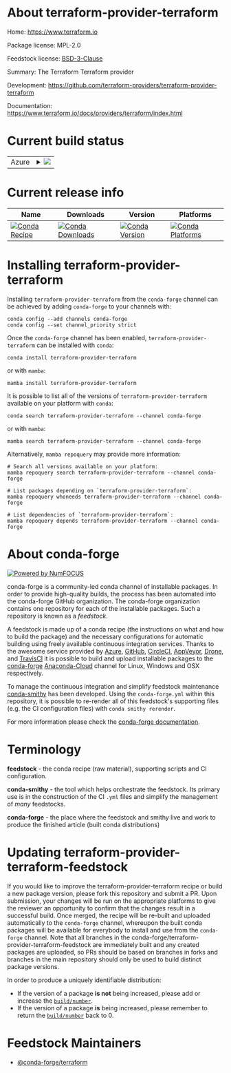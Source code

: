 About terraform-provider-terraform
==================================

Home: https://www.terraform.io

Package license: MPL-2.0

Feedstock license: [BSD-3-Clause](https://github.com/conda-forge/terraform-provider-terraform-feedstock/blob/main/LICENSE.txt)

Summary: The Terraform Terraform provider

Development: https://github.com/terraform-providers/terraform-provider-terraform

Documentation: https://www.terraform.io/docs/providers/terraform/index.html

Current build status
====================


<table>
    
  <tr>
    <td>Azure</td>
    <td>
      <details>
        <summary>
          <a href="https://dev.azure.com/conda-forge/feedstock-builds/_build/latest?definitionId=2057&branchName=main">
            <img src="https://dev.azure.com/conda-forge/feedstock-builds/_apis/build/status/terraform-provider-terraform-feedstock?branchName=main">
          </a>
        </summary>
        <table>
          <thead><tr><th>Variant</th><th>Status</th></tr></thead>
          <tbody><tr>
              <td>linux_64</td>
              <td>
                <a href="https://dev.azure.com/conda-forge/feedstock-builds/_build/latest?definitionId=2057&branchName=main">
                  <img src="https://dev.azure.com/conda-forge/feedstock-builds/_apis/build/status/terraform-provider-terraform-feedstock?branchName=main&jobName=linux&configuration=linux_64_" alt="variant">
                </a>
              </td>
            </tr><tr>
              <td>osx_64</td>
              <td>
                <a href="https://dev.azure.com/conda-forge/feedstock-builds/_build/latest?definitionId=2057&branchName=main">
                  <img src="https://dev.azure.com/conda-forge/feedstock-builds/_apis/build/status/terraform-provider-terraform-feedstock?branchName=main&jobName=osx&configuration=osx_64_" alt="variant">
                </a>
              </td>
            </tr><tr>
              <td>win_64</td>
              <td>
                <a href="https://dev.azure.com/conda-forge/feedstock-builds/_build/latest?definitionId=2057&branchName=main">
                  <img src="https://dev.azure.com/conda-forge/feedstock-builds/_apis/build/status/terraform-provider-terraform-feedstock?branchName=main&jobName=win&configuration=win_64_" alt="variant">
                </a>
              </td>
            </tr>
          </tbody>
        </table>
      </details>
    </td>
  </tr>
</table>

Current release info
====================

| Name | Downloads | Version | Platforms |
| --- | --- | --- | --- |
| [![Conda Recipe](https://img.shields.io/badge/recipe-terraform--provider--terraform-green.svg)](https://anaconda.org/conda-forge/terraform-provider-terraform) | [![Conda Downloads](https://img.shields.io/conda/dn/conda-forge/terraform-provider-terraform.svg)](https://anaconda.org/conda-forge/terraform-provider-terraform) | [![Conda Version](https://img.shields.io/conda/vn/conda-forge/terraform-provider-terraform.svg)](https://anaconda.org/conda-forge/terraform-provider-terraform) | [![Conda Platforms](https://img.shields.io/conda/pn/conda-forge/terraform-provider-terraform.svg)](https://anaconda.org/conda-forge/terraform-provider-terraform) |

Installing terraform-provider-terraform
=======================================

Installing `terraform-provider-terraform` from the `conda-forge` channel can be achieved by adding `conda-forge` to your channels with:

```
conda config --add channels conda-forge
conda config --set channel_priority strict
```

Once the `conda-forge` channel has been enabled, `terraform-provider-terraform` can be installed with `conda`:

```
conda install terraform-provider-terraform
```

or with `mamba`:

```
mamba install terraform-provider-terraform
```

It is possible to list all of the versions of `terraform-provider-terraform` available on your platform with `conda`:

```
conda search terraform-provider-terraform --channel conda-forge
```

or with `mamba`:

```
mamba search terraform-provider-terraform --channel conda-forge
```

Alternatively, `mamba repoquery` may provide more information:

```
# Search all versions available on your platform:
mamba repoquery search terraform-provider-terraform --channel conda-forge

# List packages depending on `terraform-provider-terraform`:
mamba repoquery whoneeds terraform-provider-terraform --channel conda-forge

# List dependencies of `terraform-provider-terraform`:
mamba repoquery depends terraform-provider-terraform --channel conda-forge
```


About conda-forge
=================

[![Powered by
NumFOCUS](https://img.shields.io/badge/powered%20by-NumFOCUS-orange.svg?style=flat&colorA=E1523D&colorB=007D8A)](https://numfocus.org)

conda-forge is a community-led conda channel of installable packages.
In order to provide high-quality builds, the process has been automated into the
conda-forge GitHub organization. The conda-forge organization contains one repository
for each of the installable packages. Such a repository is known as a *feedstock*.

A feedstock is made up of a conda recipe (the instructions on what and how to build
the package) and the necessary configurations for automatic building using freely
available continuous integration services. Thanks to the awesome service provided by
[Azure](https://azure.microsoft.com/en-us/services/devops/), [GitHub](https://github.com/),
[CircleCI](https://circleci.com/), [AppVeyor](https://www.appveyor.com/),
[Drone](https://cloud.drone.io/welcome), and [TravisCI](https://travis-ci.com/)
it is possible to build and upload installable packages to the
[conda-forge](https://anaconda.org/conda-forge) [Anaconda-Cloud](https://anaconda.org/)
channel for Linux, Windows and OSX respectively.

To manage the continuous integration and simplify feedstock maintenance
[conda-smithy](https://github.com/conda-forge/conda-smithy) has been developed.
Using the ``conda-forge.yml`` within this repository, it is possible to re-render all of
this feedstock's supporting files (e.g. the CI configuration files) with ``conda smithy rerender``.

For more information please check the [conda-forge documentation](https://conda-forge.org/docs/).

Terminology
===========

**feedstock** - the conda recipe (raw material), supporting scripts and CI configuration.

**conda-smithy** - the tool which helps orchestrate the feedstock.
                   Its primary use is in the construction of the CI ``.yml`` files
                   and simplify the management of *many* feedstocks.

**conda-forge** - the place where the feedstock and smithy live and work to
                  produce the finished article (built conda distributions)


Updating terraform-provider-terraform-feedstock
===============================================

If you would like to improve the terraform-provider-terraform recipe or build a new
package version, please fork this repository and submit a PR. Upon submission,
your changes will be run on the appropriate platforms to give the reviewer an
opportunity to confirm that the changes result in a successful build. Once
merged, the recipe will be re-built and uploaded automatically to the
`conda-forge` channel, whereupon the built conda packages will be available for
everybody to install and use from the `conda-forge` channel.
Note that all branches in the conda-forge/terraform-provider-terraform-feedstock are
immediately built and any created packages are uploaded, so PRs should be based
on branches in forks and branches in the main repository should only be used to
build distinct package versions.

In order to produce a uniquely identifiable distribution:
 * If the version of a package **is not** being increased, please add or increase
   the [``build/number``](https://docs.conda.io/projects/conda-build/en/latest/resources/define-metadata.html#build-number-and-string).
 * If the version of a package **is** being increased, please remember to return
   the [``build/number``](https://docs.conda.io/projects/conda-build/en/latest/resources/define-metadata.html#build-number-and-string)
   back to 0.

Feedstock Maintainers
=====================

* [@conda-forge/terraform](https://github.com/conda-forge/terraform/)

